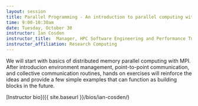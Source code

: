 ```yaml
---
layout: session
title: Parallel Programming - An introduction to parallel computing with MPI
time: 9:00-10:30am
date: Tuesday, October 30
instructor: Ian Cosden
instructor_title:  Manager, HPC Software Engineering and Performance Tuning
instructor_affiliation: Research Computing
---
```


We will start with basics of distributed memory parallel computing with MPI. After introducion environment management, point-to-point communication, and collective communication routines, hands on exercises will reinforce the ideas and provide a few simple examples that can function as building blocks in the future.


[Instructor bio]({{ site.baseurl }}/bios/ian-cosden/)
